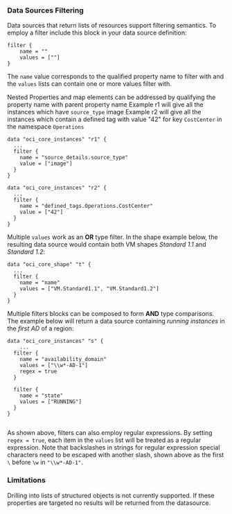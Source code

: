 ### Data Sources Filtering

Data sources that return lists of resources support filtering semantics. 
To employ a filter include this block in your data source definition:

```hcl
filter {
	name = ""
	values = [""]
}
```

The `name` value corresponds to the qualified property name to filter with
and the `values` lists can contain one or more values filter with.  

Nested Properties and map elements can be addressed by qualifying the property name with parent property name
Example r1 will give all the instances which have `source_type` image
Example r2 will give all the instances which contain a defined tag with value "42" for key `CostCenter` in the namespace `Operations`
```hcl
data "oci_core_instances" "r1" {
  ...
  filter {
    name = "source_details.source_type"
    value = ["image"]
  }
}

data "oci_core_instances" "r2" {
  ...
  filter {
    name = "defined_tags.Operations.CostCenter"
    value = ["42"]
  }
}

```

Multiple `values` work as an **OR** type filter. In the shape 
example below, the resulting data source would contain both VM 
shapes _Standard 1.1_ and _Standard 1.2_:
```hcl
data "oci_core_shape" "t" {
  ...
  filter {
    name = "name"
    values = ["VM.Standard1.1", "VM.Standard1.2"]
  }
}
```

Multiple filters blocks can be composed to form **AND** type comparisons. The example below will return a data source containing 
_running instances_ in the _first AD_ of a region:
```hcl
data "oci_core_instances" "s" {
	...
  filter {
    name = "availability_domain"
    values = ["\\w*-AD-1"]
    regex = true
  }

  filter {
    name = "state"
    values = ["RUNNING"]
  }
}
        
```

As shown above, filters can also employ regular expressions. By setting
`regex = true`, each item in the `values` list will be treated as a 
regular expression. Note that backslashes in strings for regular
expression special characters need to be escaped with another slash,
shown above as the first `\` before `\w` in `"\\w*-AD-1"`.

### Limitations
Drilling into lists of structured objects is not currently supported. If these properties are targeted no results will be returned from the datasource.
